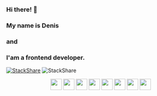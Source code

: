 ### Hi there! 👋
### My name is Denis 
### and
### I'am a frontend developer.

[![StackShare](http://img.shields.io/badge/tech-stack-0690fa.svg?style=flat)](https://stackshare.io/den748/my-stack)
![StackShare](https://www.codewars.com/users/PERIQ/badges/micro)

<div id="header" align="center" style={{backgroundColor: "white"}}>
  <img src="https://img.stackshare.io/service/1209/javascript.jpeg" width="30"/>
  <img src="https://img.stackshare.io/service/1612/bynNY5dJ.jpg" width="30"/>
  <img src="https://img.stackshare.io/service/2538/kEpgHiC9.png" width="30"/>
  <img src="https://img.stackshare.io/service/6727/css.png" width="30"/>
  <img src="https://img.stackshare.io/service/1020/OYIaJ1KK.png" width="30"/>
  <img src="https://img.stackshare.io/service/8935/0Xm63ShM_400x400__1_.jpg" width="30"/>
  <img src="https://img.stackshare.io/service/7374/react-redux.png" width="30"/>
  <img src="https://img.stackshare.io/service/4074/13142323.png" width="30"/>
</div>
<!--
**LePERIQ/LePERIQ** is a ✨ _special_ ✨ repository because its `README.md` (this file) appears on your GitHub profile.

Here are some ideas to get you started:

- 🔭 I’m currently working on ...
- 🌱 I’m currently learning ...
- 👯 I’m looking to collaborate on ...
- 🤔 I’m looking for help with ...
- 💬 Ask me about ...
- 📫 How to reach me: ...
- 😄 Pronouns: ...
- ⚡ Fun fact: ...
<img src="" width="30"/>
-->
